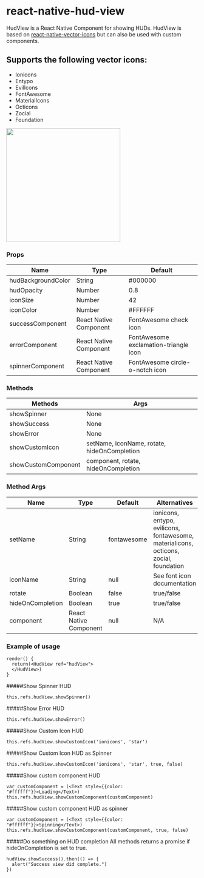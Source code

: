 # react-native-hud-view
HudView is a React Native Component for showing HUDs. HudView is based on [react-native-vector-icons](https://github.com/oblador/react-native-vector-icons) but can also be used with custom components.

## Supports the following vector icons:
* Ionicons
* Entypo
* EvilIcons
* FontAwesome
* MaterialIcons
* Octicons
* Zocial
* Foundation


<img src="https://github.com/iktw/react-native-hud-view/blob/master/hudview.gif" width="300px"/>

### Props
| Name        | Type | Default |
| ------------- |-------------|-------------| 
|hudBackgroundColor | String | #000000 |
| hudOpacity | Number | 0.8 |
| iconSize     | Number | 42 |
| iconColor | Number | #FFFFFF |
| successComponent | React Native Component | FontAwesome check icon |
| errorComponent | React Native Component | FontAwesome exclamation-triangle icon |
| spinnerComponent | React Native Component | FontAwesome circle-o-notch icon |

### Methods
| Methods        | Args         
| ------------- |-------------| 
|showSpinner | None |
| showSuccess | None |
| showError     | None |
| showCustomIcon | setName, iconName, rotate, hideOnCompletion |
| showCustomComponent | component, rotate, hideOnCompletion |

### Method Args
| Name        | Type | Default | Alternatives |
| ------------- |-------------|-------------|-------------| 
|setName | String | fontawesome | ionicons, entypo, evilicons, fontawesome, materialicons, octicons, zocial, foundation |
| iconName | String | null | See font icon documentation |
| rotate     | Boolean | false | true/false |
| hideOnCompletion | Boolean | true | true/false |
| component | React Native Component | null | N/A |

### Example of usage

```
render() {
  return(<HudView ref="hudView">
  </HudView>)
}
```


#####Show Spinner HUD
```
this.refs.hudView.showSpinner()
```
#####Show Error HUD
```
this.refs.hudView.showError() 
```
#####Show Custom Icon HUD
```
this.refs.hudView.showCustomIcon('ionicons', 'star')
```
#####Show Custom Icon HUD as Spinner
```
this.refs.hudView.showCustomIcon('ionicons', 'star', true, false)
```

#####Show custom component HUD
```
var customComponent = (<Text style={{color: "#ffffff"}}>Loading</Text>)
this.refs.hudView.showCustomComponent(customComponent)
```
#####Show custom component HUD as spinner
```
var customComponent = (<Text style={{color: "#ffffff"}}>Spinning</Text>)
this.refs.hudView.showCustomComponent(customComponent, true, false)
```
#####Do something on HUD completion
All methods returns a promise if hideOnCompletion is set to true. 
```
hudView.showSuccess().then(() => {
  alert("Success view did complete.")
})
```

